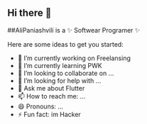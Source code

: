 ## Hi there 👋


##AliPaniashvili is a ✨ Softwear Programer ✨

Here are some ideas to get you started:

- 🔭 I’m currently working on Freelansing
- 🌱 I’m currently learning PWK
- 👯 I’m looking to collaborate on ...
- 🤔 I’m looking for help with ...
- 💬 Ask me about Flutter
- 📫 How to reach me: ...
- 😄 Pronouns: ...
- ⚡ Fun fact: im Hacker

